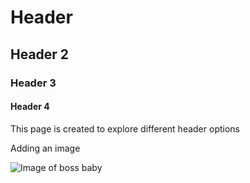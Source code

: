 # Header
## Header 2
### Header 3
#### Header 4 
This page is created to explore different header options 

Adding an image

![Image of boss baby](https://miro.medium.com/v2/resize:fit:640/1*7Y_aSJVafQQqzXzjdbJaew.jpeg)
